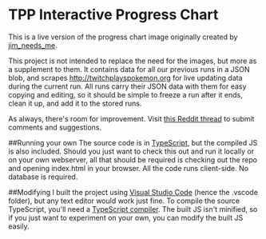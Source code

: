 # TPP Interactive Progress Chart
This is a live version of the progress chart image originally created by [jim_needs_me](https://www.reddit.com/user/jim_needs_me).

This project is not intended to replace the need for the images, but more as a supplement to them. It contains data for all our previous runs in a JSON blob, and scrapes http://twitchplayspokemon.org for live updating data during the current run. All runs carry their JSON data with them for easy copying and editing, so it should be simple to freeze a run after it ends, clean it up, and add it to the stored runs.

As always, there's room for improvement. Visit [this Reddit thread](https://www.reddit.com/r/twitchplayspokemon/comments/3wy0eq/liveupdating_interactive_progress_bars/) to submit comments and suggestions.

##Running your own
The source code is in [TypeScript](http://www.typescriptlang.org), but the compiled JS is also included. Should you just want to check this out and run it locally or on your own webserver, all that should be required is checking out the repo and opening index.html in your browser. All the code runs client-side. No database is required.

##Modifying
I built the project using [Visual Studio Code](https://code.visualstudio.com) (hence the .vscode folder), but any text editor would work just fine. To compile the source TypeScript, you'll need a [TypeScript compiler](http://www.typescriptlang.org/#Download). The built JS isn't minified, so if you just want to experiment on your own, you can modify the built JS easily.
